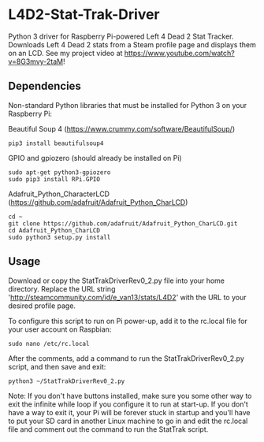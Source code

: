 # L4D2-Stat-Trak-Driver
Python 3 driver for Raspberry Pi-powered Left 4 Dead 2 Stat Tracker. Downloads Left 4 Dead 2 stats from a Steam profile page and displays them on an LCD. See my project video at https://www.youtube.com/watch?v=8G3mvy-2taM!

## Dependencies
Non-standard Python libraries that must be installed for Python 3 on your Raspberry Pi:

Beautiful Soup 4 (https://www.crummy.com/software/BeautifulSoup/) 

```
pip3 install beautifulsoup4
```
GPIO and gpiozero (should already be installed on Pi)

```
sudo apt-get python3-gpiozero
sudo pip3 install RPi.GPIO
```

Adafruit_Python_CharacterLCD (https://github.com/adafruit/Adafruit_Python_CharLCD)

```
cd ~
git clone https://github.com/adafruit/Adafruit_Python_CharLCD.git
cd Adafruit_Python_CharLCD
sudo python3 setup.py install
```

## Usage
Download or copy the StatTrakDriverRev0_2.py file into your home directory. Replace the URL string 'http://steamcommunity.com/id/e_van13/stats/L4D2' with the URL to your desired profile page.

To configure this script to run on Pi power-up, add it to the rc.local file for your user account on Raspbian:

```
sudo nano /etc/rc.local
```

After the comments, add a command to run the StatTrakDriverRev0_2.py script, and then save and exit:

```
python3 ~/StatTrakDriverRev0_2.py
```
Note: If you don't have buttons installed, make sure you some other way to exit the infinite while loop if you configure it to run at start-up. If you don't have a way to exit it, your Pi will be forever stuck in startup and you'll have to put your SD card in another Linux machine to go in and edit the rc.local file and comment out the command to run the StatTrak script.


